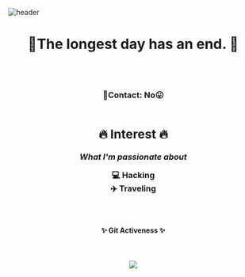 ![header](https://capsule-render.vercel.app/api?type=waving&color=gradient&height=200&customColorList=6&text=MyeongGun%20Kim&fontAlignY=45&desc=Hacker&descAlignY=25&descAlign=60&fontColor=394A58&fontSize=50)

<h1 align="center">🎑The longest day has an end. 🎑</h1>
<br>
<br>
<h3 align="center">👻Contact: No😛 
<br>
<br>

<div align="center">
	<h2>🔥 Interest 🔥</h2>
	<p><i>What I'm passionate about</i></p>
</div>
<div align="center">
💻 Hacking<br>
✈️ Traveling<br>
</div>

<br>
<br>


<h4 align="center">✨ Git Activeness  ✨</h4>
<br/><br/>
<div align="center"><img src="https://github-readme-stats.vercel.app/api?username=x1hy9&theme=buefy&show_icons=true" />
